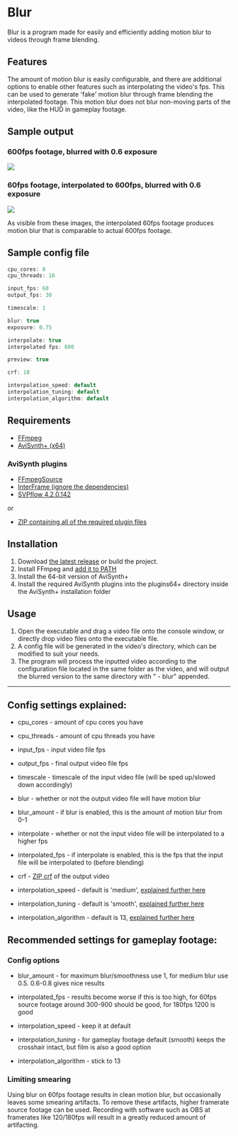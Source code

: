 # Blur
Blur is a program made for easily and efficiently adding motion blur to videos through frame blending.

## Features
The amount of motion blur is easily configurable, and there are additional options to enable other features such as interpolating the video's fps. This can be used to generate 'fake' motion blur through frame blending the interpolated footage. This motion blur does not blur non-moving parts of the video, like the HUD in gameplay footage.

## Sample output
### 600fps footage, blurred with 0.6 exposure
![](https://i.imgur.com/Hk0XIPe.jpg)
### 60fps footage, interpolated to 600fps, blurred with 0.6 exposure
![](https://i.imgur.com/I4QFWGc.jpg)

As visible from these images, the interpolated 60fps footage produces motion blur that is comparable to actual 600fps footage.

## Sample config file
```c
cpu_cores: 8
cpu_threads: 16

input_fps: 60
output_fps: 30

timescale: 1

blur: true
exposure: 0.75

interpolate: true
interpolated fps: 600

preview: true

crf: 18

interpolation_speed: default
interpolation_tuning: default
interpolation_algorithm: default
```

## Requirements
- [FFmpeg](https://ffmpeg.org/download.html)
- [AviSynth+ (x64)](https://avs-plus.net/)

### AviSynth plugins
- [FFmpegSource](https://github.com/FFMS/ffms2/releases/latest)
- [InterFrame (ignore the dependencies)](https://www.spirton.com/interframe-2-8-2-released/)
- [SVPflow 4.2.0.142](https://web.archive.org/web/20190322064557/http://www.svp-team.com/files/gpl/svpflow-4.2.0.142.zip)

or

- [ZIP containing all of the required plugin files](https://cdn.discordapp.com/attachments/540012280780161024/718154642600493106/AviSynth_plugins.zip)

## Installation
1. Download [the latest release](https://github.com/f0e/blur/releases/latest) or build the project.
2. Install FFmpeg and [add it to PATH](https://video.stackexchange.com/a/20496)
3. Install the 64-bit version of AviSynth+
4. Install the required AviSynth plugins into the plugins64+ directory inside the AviSynth+ installation folder

## Usage
1. Open the executable and drag a video file onto the console window, or directly drop video files onto the executable file.
2. A config file will be generated in the video's directory, which can be modified to suit your needs.
3. The program will process the inputted video according to the configuration file located in the same folder as the video, and will output the blurred version to the same directory with " - blur" appended.

***

## Config settings explained:
- cpu_cores - amount of cpu cores you have
- cpu_threads - amount of cpu threads you have

- input_fps - input video file fps
- output_fps - final output video file fps

- timescale - timescale of the input video file (will be sped up/slowed down accordingly)

- blur - whether or not the output video file will have motion blur
- blur_amount - if blur is enabled, this is the amount of motion blur from 0-1

- interpolate - whether or not the input video file will be interpolated to a higher fps
- interpolated_fps - if interpolate is enabled, this is the fps that the input file will be interpolated to (before blending)

- crf - [ZIP crf](https://trac.ffmpeg.org/wiki/Encode/H.264#crf) of the output video

- interpolation_speed - default is 'medium', [explained further here](https://www.spirton.com/uploads/InterFrame/InterFrame2.html)
- interpolation_tuning - default is 'smooth', [explained further here](https://www.spirton.com/uploads/InterFrame/InterFrame2.html)
- interpolation_algorithm - default is 13, [explained further here](https://www.spirton.com/uploads/InterFrame/InterFrame2.html)

## Recommended settings for gameplay footage:
### Config options
- blur_amount - for maximum blur/smoothness use 1, for medium blur use 0.5. 0.6-0.8 gives nice results

- interpolated_fps - results become worse if this is too high, for 60fps source footage around 300-900 should be good, for 180fps 1200 is good

- interpolation_speed - keep it at default
- interpolation_tuning - for gameplay footage default (smooth) keeps the crosshair intact, but film is also a good option
- interpolation_algorithm - stick to 13

### Limiting smearing
Using blur on 60fps footage results in clean motion blur, but occasionally leaves some smearing artifacts. To remove these artifacts, higher framerate source footage can be used. Recording with software such as OBS at framerates like 120/180fps will result in a greatly reduced amount of artifacting.
